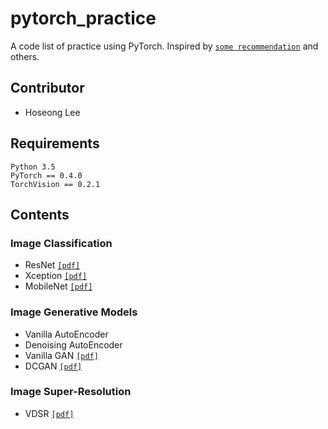 # pytorch_practice
A code list of practice using PyTorch. Inspired by [`some recommendation`](https://www.reddit.com/r/MachineLearning/comments/8vmuet/d_what_deep_learning_papers_should_i_implement_to/) and others.

## Contributor
* Hoseong Lee

## Requirements
```
Python 3.5
PyTorch == 0.4.0
TorchVision == 0.2.1
```

## Contents
### Image Classification
- ResNet [`[pdf]`](https://arxiv.org/abs/1704.06904)
- Xception [`[pdf]`](https://arxiv.org/abs/1610.02357)
- MobileNet [`[pdf]`](https://arxiv.org/abs/1704.04861)

### Image Generative Models
- Vanilla AutoEncoder
- Denoising AutoEncoder
- Vanilla GAN [`[pdf]`](https://arxiv.org/abs/1406.2661)
- DCGAN [`[pdf]`](https://arxiv.org/abs/1511.06434)

### Image Super-Resolution
- VDSR [`[pdf]`](https://arxiv.org/pdf/1511.04587.pdf)
